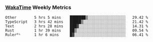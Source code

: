 ### [WakaTime](https://wakatime.com) Weekly Metrics

<!--START_SECTION:waka-->
```text
Other        5 hrs 5 mins    ███████▒░░░░░░░░░░░░░░░░░   29.42 % 
TypeScript   3 hrs 42 mins   █████▒░░░░░░░░░░░░░░░░░░░   21.42 % 
Text         2 hrs 28 mins   ███▓░░░░░░░░░░░░░░░░░░░░░   14.31 % 
Rust         1 hr 39 mins    ██▒░░░░░░░░░░░░░░░░░░░░░░   09.54 % 
Rulerᴹᴸ      1 hr 6 mins     █▓░░░░░░░░░░░░░░░░░░░░░░░   06.41 % 
```
<!--END_SECTION:waka-->